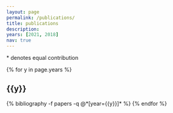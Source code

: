 ```yaml
---
layout: page
permalink: /publications/
title: publications
description:
years: [2021, 2018]
nav: true
---
```


\* denotes equal contribution


<div class="publications">

{% for y in page.years %}
  <h2 class="year">{{y}}</h2>
  {% bibliography -f papers -q @*[year={{y}}]* %}
{% endfor %}

</div>
